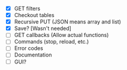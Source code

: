 - [x] GET filters
- [x] Checkout tables
- [x] Recursive PUT (JSON means array and list)
- [x] Save? [Wasn't needed]
- [ ] GET callbacks (Allow actual functions)
- [ ] Commands (stop, reload, etc.)
- [ ] Error codes
- [ ] Documentation
- [ ] GUI?